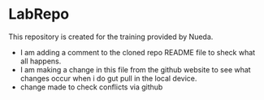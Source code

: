# LabRepo
This repository is created for the training provided by Nueda.
- I am adding a comment to the cloned repo README file to sheck what all happens.
- I am making a change in this file from the github website to see what changes occur when i do gut pull in the local device.
- change made to check conflicts via github
